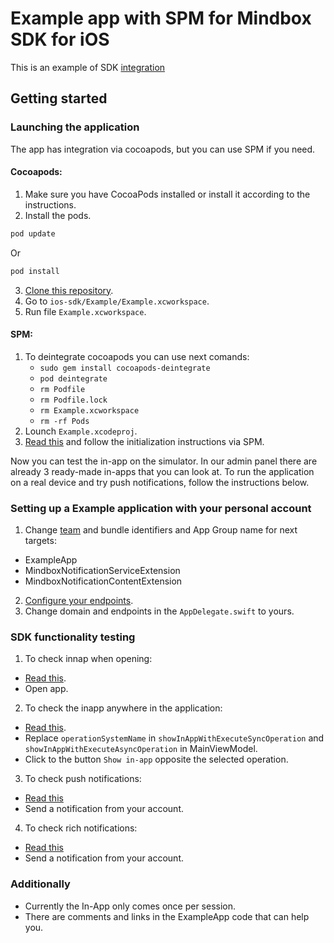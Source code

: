 # Example app with SPM for Mindbox SDK for iOS

This is an example of SDK [integration](https://developers.mindbox.ru/docs/ios-sdk-integration) 

## Getting started

### Launching the application
The app has integration via cocoapods, but you can use SPM if you need.
#### Cocoapods:
1. Make sure you have CocoaPods installed or install it according to the instructions.
2. Install the pods.
  ```ruby
  pod update
  ```
  Or
  ```ruby
  pod install
  ```
3. [Clone this repository](https://github.com/mindbox-cloud/ios-sdk/tree/feature/MBX-3248-ExampleApp).
4. Go to `ios-sdk/Example/Example.xcworkspace`.
5. Run file `Example.xcworkspace`.
#### SPM:
1. To deintegrate cocoapods you can use next comands:
   - `sudo gem install cocoapods-deintegrate`
   - `pod deintegrate`
   - `rm Podfile`
   - `rm Podfile.lock`
   - `rm Example.xcworkspace`
   - `rm -rf Pods`
2. Lounch `Example.xcodeproj`.
3. [Read this](https://developers.mindbox.ru/docs/add-ios-sdk) and follow the initialization instructions via SPM.

Now you can test the in-app on the simulator. 
In our admin panel there are already 3 ready-made in-apps that you can look at. 
To run the application on a real device and try push notifications, follow the instructions below.

### Setting up a Example application with your personal account

1. Change [team](https://developers.mindbox.ru/docs/ios-get-keys) and bundle identifiers and App Group name for next targets:
  - ExampleApp
  - MindboxNotificationServiceExtension
  - MindboxNotificationContentExtension
2. [Configure your endpoints](https://developers.mindbox.ru/docs/add-ios-integration).
3. Change domain and endpoints in the `AppDelegate.swift` to yours.

### SDK functionality testing

1. To check innap when opening:
  - [Read this](https://help.mindbox.ru/docs/in-app-what-is).
  - Open app.
2. To check the inapp anywhere in the application:
  - [Read this](https://help.mindbox.ru/docs/in-app-location).
  - Replace `operationSystemName` in `showInAppWithExecuteSyncOperation` and `showInAppWithExecuteAsyncOperation` in MainViewModel.
  - Click to the button `Show in-app` opposite the selected operation.
3. To check push notifications:
  - [Read this](https://developers.mindbox.ru/docs/ios-send-push-notifications-advanced)
  - Send a notification from your account.
4. To check rich notifications:
  - [Read this](https://developers.mindbox.ru/docs/ios-send-push-notifications-advanced)
  - Send a notification from your account.

### Additionally
  - Currently the In-App only comes once per session.
  - There are comments and links in the ExampleApp code that can help you.
